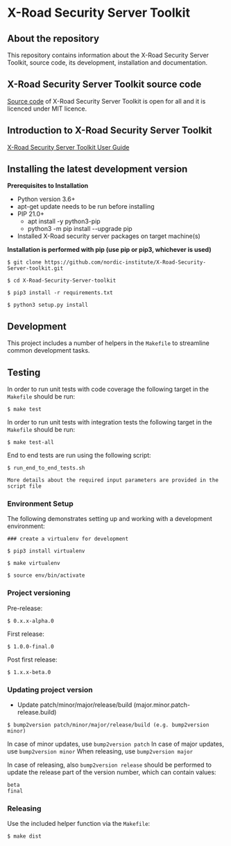 # X-Road Security Server Toolkit

## About the repository 

This repository contains information about the X-Road Security Server Toolkit, source code, its development, installation and documentation.

## X-Road Security Server Toolkit source code

[Source code](https://github.com/nordic-institute/X-Road-Security-Server-toolkit) of X-Road Security Server Toolkit is open for all and it is licenced under MIT licence.

## Introduction to X-Road Security Server Toolkit

[X-Road Security Server Toolkit User Guide](https://github.com/nordic-institute/X-Road-Security-Server-toolkit/blob/master/docs/xroad_security_server_toolkit_user_guide.md)


## Installing the latest development version

**Prerequisites to Installation**

* Python version 3.6+
* apt-get update needs to be run before installing
* PIP 21.0+
  - apt install -y python3-pip
  - python3 -m pip install --upgrade pip
* Installed X-Road security server packages on target machine(s)

**Installation is performed with pip (use pip or pip3, whichever is used)**

```
$ git clone https://github.com/nordic-institute/X-Road-Security-Server-toolkit.git

$ cd X-Road-Security-Server-toolkit

$ pip3 install -r requirements.txt

$ python3 setup.py install
```

## Development

This project includes a number of helpers in the `Makefile` to streamline common development tasks.

## Testing

In order to run unit tests with code coverage the following target in the `Makefile` should be run:
```
$ make test

```

In order to run unit tests with integration tests the following target in the `Makefile` should be run:
```
$ make test-all

```

End to end tests are run using the following script:
```
$ run_end_to_end_tests.sh

More details about the required input parameters are provided in the script file
```

### Environment Setup

The following demonstrates setting up and working with a development environment:

```
### create a virtualenv for development

$ pip3 install virtualenv

$ make virtualenv

$ source env/bin/activate

```
### Project versioning

Pre-release:

```
$ 0.x.x-alpha.0
```

First release:

```
$ 1.0.0-final.0
```

Post first release:

```
$ 1.x.x-beta.0
```


### Updating project version

* Update patch/minor/major/release/build (major.minor.patch-release.build)
```
$ bump2version patch/minor/major/release/build (e.g. bump2version minor)
```
In case of minor updates, use `bump2version patch`
In case of major updates, use `bump2version minor`
When releasing, use `bump2version major`

In case of releasing, also `bump2version release` should be performed
to update the release part of the version number, which can contain values: 
```
beta
final
```

### Releasing

Use the included helper function via the `Makefile`:

```
$ make dist
```
